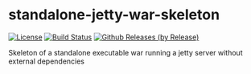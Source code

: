 # standalone-jetty-war-skeleton

[![License](https://img.shields.io/github/license/Sylvain-Bugat/standalone-jetty-war-skeleton.svg)](https://github.com/Sylvain-Bugat/standalone-jetty-war-skeleton/blob/master/LICENSE)
[![Build Status](https://img.shields.io/travis/Sylvain-Bugat/standalone-jetty-war-skeleton.svg)](https://travis-ci.org/Sylvain-Bugat/standalone-jetty-war-skeleton)
[![Github Releases (by Release)](https://img.shields.io/github/release/sylvain-bugat/standalone-jetty-war-skeleton.svg?label=download)](https://github.com/Sylvain-Bugat/standalone-jetty-war-skeleton/releases/download/v1.0/standalone-jetty-war-skeleton-1.0.war)

Skeleton of a standalone executable war running a jetty server without external dependencies
